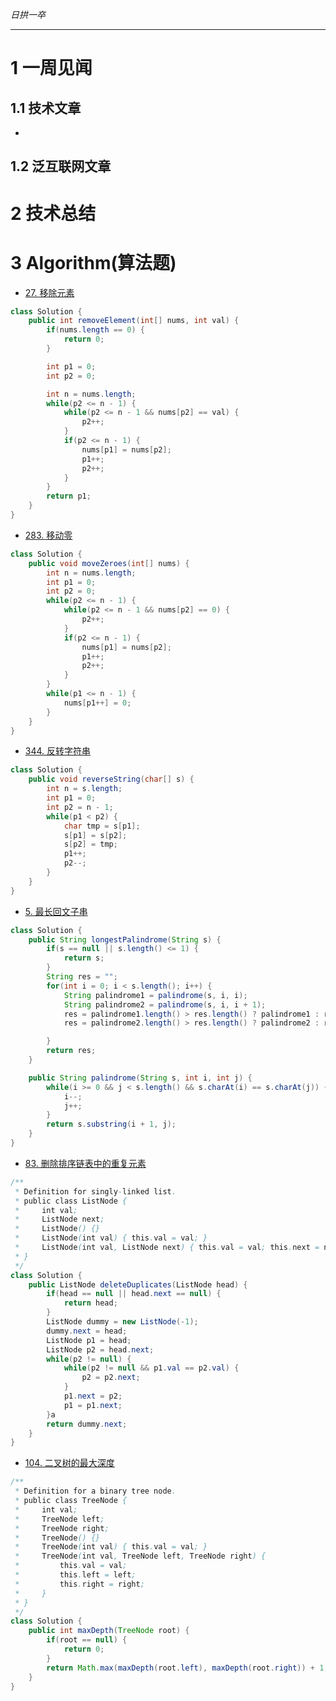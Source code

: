 
*日拱一卒*

_________________

# 1 一周见闻

## 1.1 技术文章
+

## 1.2 泛互联网文章



# 2 技术总结



# 3 Algorithm(算法题)

+ [27. 移除元素](https://leetcode.cn/problems/remove-element/description/)
```java
class Solution {
    public int removeElement(int[] nums, int val) {
        if(nums.length == 0) {
            return 0;
        }

        int p1 = 0;
        int p2 = 0;

        int n = nums.length;
        while(p2 <= n - 1) {
            while(p2 <= n - 1 && nums[p2] == val) {
                p2++;
            }
            if(p2 <= n - 1) {
                nums[p1] = nums[p2];
                p1++;
                p2++;
            }
        }
        return p1;
    }
} 
```


+ [283. 移动零](https://leetcode.cn/problems/move-zeroes/description/)
```java
class Solution {
    public void moveZeroes(int[] nums) {
        int n = nums.length;
        int p1 = 0;
        int p2 = 0;
        while(p2 <= n - 1) {
            while(p2 <= n - 1 && nums[p2] == 0) {
                p2++;
            }
            if(p2 <= n - 1) {
                nums[p1] = nums[p2];
                p1++;
                p2++;
            }
        }
        while(p1 <= n - 1) {
            nums[p1++] = 0;
        }
    }
} 
```


+ [344. 反转字符串](https://leetcode.cn/problems/reverse-string/description/)
```java
class Solution {
    public void reverseString(char[] s) {
        int n = s.length;
        int p1 = 0;
        int p2 = n - 1;
        while(p1 < p2) {
            char tmp = s[p1];
            s[p1] = s[p2];
            s[p2] = tmp;
            p1++;
            p2--;
        }
    }
} 
```

+ [5. 最长回文子串](https://leetcode.cn/problems/longest-palindromic-substring/description/)
```java
class Solution {
    public String longestPalindrome(String s) {
        if(s == null || s.length() <= 1) {
            return s;
        }
        String res = "";
        for(int i = 0; i < s.length(); i++) {
            String palindrome1 = palindrome(s, i, i);
            String palindrome2 = palindrome(s, i, i + 1);
            res = palindrome1.length() > res.length() ? palindrome1 : res;
            res = palindrome2.length() > res.length() ? palindrome2 : res;

        }
        return res;
    }

    public String palindrome(String s, int i, int j) {
        while(i >= 0 && j < s.length() && s.charAt(i) == s.charAt(j)) {
            i--;
            j++;
        }
        return s.substring(i + 1, j);
    }
} 
```

+ [83. 删除排序链表中的重复元素](https://leetcode.cn/problems/remove-duplicates-from-sorted-list/description/)
```java
/**
 * Definition for singly-linked list.
 * public class ListNode {
 *     int val;
 *     ListNode next;
 *     ListNode() {}
 *     ListNode(int val) { this.val = val; }
 *     ListNode(int val, ListNode next) { this.val = val; this.next = next; }
 * }
 */
class Solution {
    public ListNode deleteDuplicates(ListNode head) {
        if(head == null || head.next == null) {
            return head;
        }
        ListNode dummy = new ListNode(-1);
        dummy.next = head;
        ListNode p1 = head;
        ListNode p2 = head.next;
        while(p2 != null) {
            while(p2 != null && p1.val == p2.val) {
                p2 = p2.next;
            }
            p1.next = p2;
            p1 = p1.next;
        }a
        return dummy.next;
    }
}
```

+ [104. 二叉树的最大深度](https://leetcode.cn/problems/maximum-depth-of-binary-tree/description/)
```java
/**
 * Definition for a binary tree node.
 * public class TreeNode {
 *     int val;
 *     TreeNode left;
 *     TreeNode right;
 *     TreeNode() {}
 *     TreeNode(int val) { this.val = val; }
 *     TreeNode(int val, TreeNode left, TreeNode right) {
 *         this.val = val;
 *         this.left = left;
 *         this.right = right;
 *     }
 * }
 */
class Solution {
    public int maxDepth(TreeNode root) {
        if(root == null) {
            return 0;
        }
        return Math.max(maxDepth(root.left), maxDepth(root.right)) + 1;
    }
} 
```





















